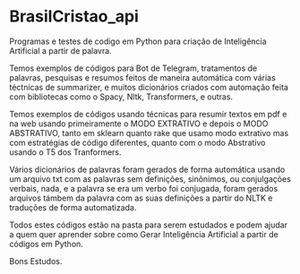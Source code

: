 # BrasilCristao_api
Programas e testes de codigo em Python para criação de Inteligência Artificial a partir de palavra.

Temos exemplos de códigos para Bot de Telegram, tratamentos de palavras, pesquisas e resumos feitos de maneira automática com várias téctnicas de summarizer, e muitos dicionários criados com automação feita com bibliotecas como o Spacy, Nltk, Transformers, e outras. 

Temos exemplos de códigos usando técnicas para resumir textos em pdf e na web usando primeiramente o MODO EXTRATIVO e depois o MODO ABSTRATIVO, tanto em sklearn quanto rake que usamo modo extrativo mas com estratégias de código diferentes, quanto com o modo Abstrativo usando o T5 dos Tranformers. 

Vários dicionários de palavras foram gerados de forma automática usando um arquivo txt com as palavras sem definições, sinônimos, ou conjulgações verbais, nada, e a palavra se era um verbo foi conjugada, foram gerados arquivos támbem da palavra com as suas definições a partir do NLTK e traduções de forma automatizada. 

Todos estes códigos estão na pasta para serem estudados e podem ajudar a quem quer aprender sobre como Gerar Inteligência Artificial a partir de códigos em Python. 

Bons Estudos.

